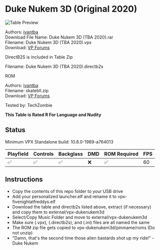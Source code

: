 # Duke Nukem 3D (Original 2020)

![Table Preview](https://github.com/lilalien/vpx-images/blob/main/vpx-dukenukem3d.png)

Authors: [ivantba](https://www.vpforums.org/index.php?showuser=123858)  
Download File Name: Duke Nukem 3D (TBA 2020).rar  
Filename: Duke Nukem 3D (TBA 2020).vpx  
Download: [VP Forums](https://www.vpforums.org/index.php?app=downloads&showfile=14731)

DirectB2S is included in Table Zip
  
Filename: Duke Nukem 3D (TBA 2020).directb2s

ROM 

Authors: [ivantba](https://www.vpforums.org/index.php?showuser=123858)  
Filename: skatebll.zip  
Download: [VP Forums](https://www.vpforums.org/index.php?app=downloads&showfile=674)

Tested by: TechZombie

**This Table is Rated R For Language and Nudity**

## Status 

Minimum VPX Standalone build: 10.8.0-1989-a764013

| Playfield | Controls | Backglass | DMD | ROM Required | FPS | 
|-----------|----------|-----------|-----|--------------|-----|
| :white_check_mark: | :white_check_mark: | :white_check_mark: | :x: | :white_check_mark: | 60 |

## Instructions

- Copy the contents of this repo folder to your USB drive
- Add your personalized launcher.elf and rename it to vpx-fivenightatfreddys.elf
- Download the table and directb2s listed above, extract (if necessary) and copy them to external/vpx-dukenukem3d
- Select/Copy Music Folder and move to external/vpx-dukenukem3d
- Make sure (.vpx), (.directb2s), and (.ini) files are all named the same
- The ROM zip file gets copied to vpx-dukenukem3d/pinmame/roms (Do not unzip)
- "Damn, that's the second time those alien bastards shot up my ride!" - Duke Nukem

